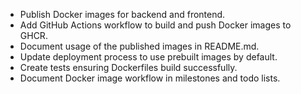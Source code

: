 - Publish Docker images for backend and frontend.
- Add GitHub Actions workflow to build and push Docker images to GHCR.
- Document usage of the published images in README.md.
- Update deployment process to use prebuilt images by default.
- Create tests ensuring Dockerfiles build successfully.
- Document Docker image workflow in milestones and todo lists.
